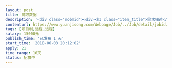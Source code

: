 ```yaml
---                
layout: post       
title: 爬取数据           
description: '<div class="mobmid"><div><h3 class="item_title">需求描述</h3><p>采集人人网或其他社交平台网站上的照片，<br/>简明要求：<br/>1.男性。<br/>2.10岁～60岁人群。<br/>3.亚洲黄色人种。<br/>4.相片满足200×200以上像素，黑白或彩色不限。<br/>5.人脸图像必须满足60*60以上像素。<br/>6.同一人必须30张不重复照片，低于30张的不要采集。<br/>7.必须为正脸图像，不能为背影照片。<br/>8.每个人必须独立建一个文件夹。<br/>9.文件夹以6位数字命名。<br/>10.可以采集网红、微商等人物照片，可适度美颜、水印。<br/>11.总共需要10万个人的照片。<br/> <br/>需要2周内完成。</p></div><!--info end--></div>'     
contenturl: https://www.yuanjisong.com/Webpage/Job/../Job/detail/jobid/101522      
tags: [项目制,远程,远程]            
salary: 15000元          
publish_time: '已发布 1 天'         
start_time: '2018-06-03 20:12:02'           
apply: 21                   
time_range: 10天              
status: 招募中                  
---                 
```

